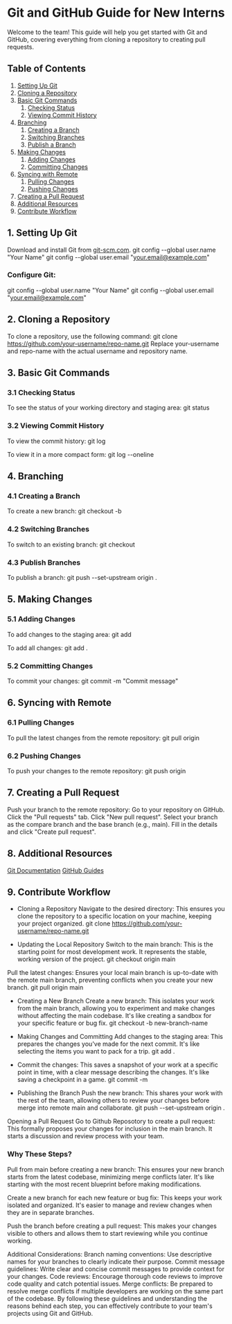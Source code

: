 # Git and GitHub Guide for New Interns
Welcome to the team! This guide will help you get started with Git and GitHub, covering everything from cloning a repository to creating pull requests.

## Table of Contents
1. [Setting Up Git](#1-setting-up-git)
2. [Cloning a Repository](#2-cloning-a-repository)
3. [Basic Git Commands](#3-basic-git-commands)
   1. [Checking Status](#31-checking-status)
   2. [Viewing Commit History](#32-viewing-commit-history)
4. [Branching](#4-branching)
   1. [Creating a Branch](#41-creating-a-branch)
   2. [Switching Branches](#42-switching-branches)
   3. [Publish a Branch](#43-publish-branches)
5. [Making Changes](#5-making-changes)
   1. [Adding Changes](#51-adding-changes)
   2. [Committing Changes](#52-committing-changes)
6. [Syncing with Remote](#6-syncing-with-remote)
   1. [Pulling Changes](#61-pulling-changes)
   2. [Pushing Changes](#62-pushing-changes)
7. [Creating a Pull Request](#7-creating-a-pull-request)
8. [Additional Resources](#8-additional-resources)
9. [Contribute Workflow](#9-contribute-workflow)

## 1. Setting Up Git
Download and install Git from [git-scm.com](https://git-scm.com).
git config --global user.name "Your Name"
git config --global user.email "your.email@example.com"

### Configure Git:
git config --global user.name "Your Name"
git config --global user.email "your.email@example.com"

## 2. Cloning a Repository
To clone a repository, use the following command:
git clone https://github.com/your-username/repo-name.git
Replace your-username and repo-name with the actual username and repository name.

## 3. Basic Git Commands

### 3.1 Checking Status
To see the status of your working directory and staging area:
git status

### 3.2 Viewing Commit History
To view the commit history:
git log

To view it in a more compact form:
git log --oneline

## 4. Branching

### 4.1 Creating a Branch
To create a new branch:
git checkout -b <new-branch-name>

### 4.2 Switching Branches
To switch to an existing branch:
git checkout <branch-name>

### 4.3 Publish Branches
To publish a branch:
git push --set-upstream origin <branch-name>.

## 5. Making Changes

### 5.1 Adding Changes
To add changes to the staging area:
git add <file-name>

To add all changes:
git add .

### 5.2 Committing Changes
To commit your changes:
git commit -m "Commit message"

## 6. Syncing with Remote

### 6.1 Pulling Changes
To pull the latest changes from the remote repository:
git pull origin <branch-name>

### 6.2 Pushing Changes
To push your changes to the remote repository:
git push origin <branch-name>

## 7. Creating a Pull Request
Push your branch to the remote repository:
Go to your repository on GitHub.
Click the "Pull requests" tab.
Click "New pull request".
Select your branch as the compare branch and the base branch (e.g., main).
Fill in the details and click "Create pull request".

## 8. Additional Resources
[Git Documentation](https://git-scm.com/doc)
[GitHub Guides](https://docs.github.com/en)

## 9. Contribute Workflow
- Cloning a Repository
Navigate to the desired directory: This ensures you clone the repository to a specific location on your machine, keeping your project organized.
git clone https://github.com/your-username/repo-name.git

- Updating the Local Repository
Switch to the main branch: This is the starting point for most development work. It represents the stable, working version of the project.
git checkout origin main

Pull the latest changes: Ensures your local main branch is up-to-date with the remote main branch, preventing conflicts when you create your new branch.
git pull origin main 

- Creating a New Branch
Create a new branch: This isolates your work from the main branch, allowing you to experiment and make changes without affecting the main codebase. It's like creating a sandbox for your specific feature or bug fix.
git checkout -b new-branch-name

- Making Changes and Committing
Add changes to the staging area: This prepares the changes you've made for the next commit. It's like selecting the items you want to pack for a trip.
git add . 

- Commit the changes: This saves a snapshot of your work at a specific point in time, with a clear message describing the changes. It's like saving a checkpoint in a game.
git commit -m

- Publishing the Branch
Push the new branch: This shares your work with the rest of the team, allowing others to review your changes before merge into remote main and collaborate.
git push --set-upstream origin <branch-name>.

Opening a Pull Request
Go to Github Reposotory to create a pull request: This formally proposes your changes for inclusion in the main branch. It starts a discussion and review process with your team.

### Why These Steps?
Pull from main before creating a new branch: This ensures your new branch starts from the latest codebase, minimizing merge conflicts later. It's like starting with the most recent blueprint before making modifications.

Create a new branch for each new feature or bug fix: This keeps your work isolated and organized. It's easier to manage and review changes when they are in separate branches.

Push the branch before creating a pull request: This makes your changes visible to others and allows them to start reviewing while you continue working.

Additional Considerations:
Branch naming conventions: Use descriptive names for your branches to clearly indicate their purpose.
Commit message guidelines: Write clear and concise commit messages to provide context for your changes.
Code reviews: Encourage thorough code reviews to improve code quality and catch potential issues.
Merge conflicts: Be prepared to resolve merge conflicts if multiple developers are working on the same part of the codebase.
By following these guidelines and understanding the reasons behind each step, you can effectively contribute to your team's projects using Git and GitHub.